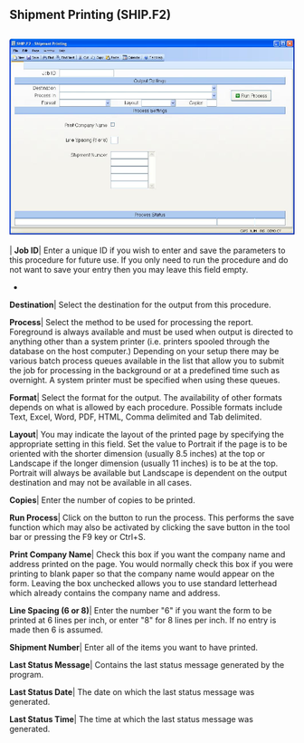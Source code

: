 ## Shipment Printing (SHIP.F2)
<PageHeader />

##

![](./SHIP-F2-1.jpg)

| **Job ID**|  Enter a unique ID if you wish to enter and save the parameters
to this procedure for future use. If you only need to run the procedure and do
not want to save your entry then you may leave this field empty.

-  
**Destination**|  Select the destination for the output from this procedure.

**Process**|  Select the method to be used for processing the report.
Foreground is always available and must be used when output is directed to
anything other than a system printer (i.e. printers spooled through the
database on the host computer.) Depending on your setup there may be various
batch process queues available in the list that allow you to submit the job
for processing in the background or at a predefined time such as overnight. A
system printer must be specified when using these queues.

**Format**|  Select the format for the output. The availability of other
formats depends on what is allowed by each procedure. Possible formats include
Text, Excel, Word, PDF, HTML, Comma delimited and Tab delimited.

**Layout**|  You may indicate the layout of the printed page by specifying the
appropriate setting in this field. Set the value to Portrait if the page is to
be oriented with the shorter dimension (usually 8.5 inches) at the top or
Landscape if the longer dimension (usually 11 inches) is to be at the top.
Portrait will always be available but Landscape is dependent on the output
destination and may not be available in all cases.

**Copies**|  Enter the number of copies to be printed.

**Run Process**|  Click on the button to run the process. This performs the
save function which may also be activated by clicking the save button in the
tool bar or pressing the F9 key or Ctrl+S.

**Print Company Name**|  Check this box if you want the company name and
address printed on the page. You would normally check this box if you were
printing to blank paper so that the company name would appear on the form.
Leaving the box unchecked allows you to use standard letterhead which already
contains the company name and address.

**Line Spacing (6 or 8)**|  Enter the number "6" if you want the form to be
printed at 6 lines per inch, or enter "8" for 8 lines per inch. If no entry is
made then 6 is assumed.

**Shipment Number**|  Enter all of the items you want to have printed.

**Last Status Message**|  Contains the last status message generated by the
program.

**Last Status Date**|  The date on which the last status message was
generated.

**Last Status Time**|  The time at which the last status message was
generated.


<badge text= "Version 8.10.57 " vertical="middle" />

<PageFooter />
